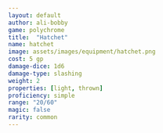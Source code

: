 ```yaml
---
layout: default
author: ali-bobby
game: polychrome
title:  "Hatchet"
name: hatchet
image: assets/images/equipment/hatchet.png
cost: 5 gp
damage-dice: 1d6
damage-type: slashing
weight: 2
properties: [light, thrown]
proficiency: simple
range: "20/60"
magic: false
rarity: common
---
```

